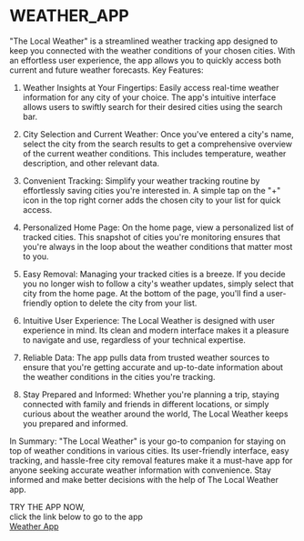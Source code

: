 
# WEATHER_APP
"The Local Weather" is a streamlined weather tracking app designed to keep you connected with the weather conditions of your chosen cities. With an effortless user experience, the app allows you to quickly access both current and future weather forecasts.
Key Features:

1. Weather Insights at Your Fingertips:
Easily access real-time weather information for any city of your choice. The app's intuitive interface allows users to swiftly search for their desired cities using the search bar.

2. City Selection and Current Weather:
Once you've entered a city's name, select the city from the search results to get a comprehensive overview of the current weather conditions. This includes temperature, weather description, and other relevant data.

3. Convenient Tracking:
Simplify your weather tracking routine by effortlessly saving cities you're interested in. A simple tap on the "+" icon in the top right corner adds the chosen city to your list for quick access.

4. Personalized Home Page:
On the home page, view a personalized list of tracked cities. This snapshot of cities you're monitoring ensures that you're always in the loop about the weather conditions that matter most to you.

5. Easy Removal:
Managing your tracked cities is a breeze. If you decide you no longer wish to follow a city's weather updates, simply select that city from the home page. At the bottom of the page, you'll find a user-friendly option to delete the city from your list.

6. Intuitive User Experience:
The Local Weather is designed with user experience in mind. Its clean and modern interface makes it a pleasure to navigate and use, regardless of your technical expertise.

7. Reliable Data:
The app pulls data from trusted weather sources to ensure that you're getting accurate and up-to-date information about the weather conditions in the cities you're tracking.

8. Stay Prepared and Informed:
Whether you're planning a trip, staying connected with family and friends in different locations, or simply curious about the weather around the world, The Local Weather keeps you prepared and informed.

In Summary:
"The Local Weather" is your go-to companion for staying on top of weather conditions in various cities. Its user-friendly interface, easy tracking, and hassle-free city removal features make it a must-have app for anyone seeking accurate weather information with convenience. Stay informed and make better decisions with the help of The Local Weather app.

TRY THE APP NOW,  
click the link below to go to the app  
[Weather App](https://sweatherr.netlify.app/)
